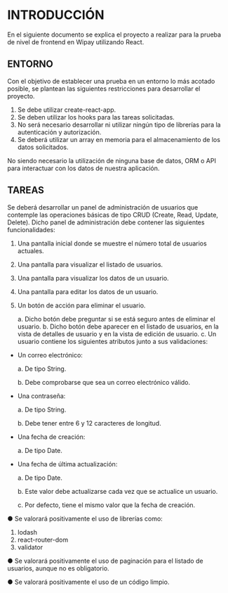 # INTRODUCCIÓN

En el siguiente documento se explica el proyecto a realizar para la prueba de nivel de frontend
en Wipay utilizando React.

## ENTORNO

Con el objetivo de establecer una prueba en un entorno lo más acotado posible, se plantean las
siguientes restricciones para desarrollar el proyecto.

1. Se debe utilizar create-react-app.
2. Se deben utilizar los hooks para las tareas solicitadas.
3. No será necesario desarrollar ni utilizar ningún tipo de librerías para la autenticación y
autorización.
4. Se deberá utilizar un array en memoria para el almacenamiento de los datos solicitados.

No siendo necesario la utilización de ninguna base de datos, ORM o API para
interactuar con los datos de nuestra aplicación.

## TAREAS

Se deberá desarrollar un panel de administración de usuarios que contemple las operaciones
básicas de tipo CRUD (Create, Read, Update, Delete). Dicho panel de administración debe
contener las siguientes funcionalidades:

1. Una pantalla inicial donde se muestre el número total de usuarios actuales.

2. Una pantalla para visualizar el listado de usuarios.

3. Una pantalla para visualizar los datos de un usuario.

4. Una pantalla para editar los datos de un usuario.

5. Un botón de acción para eliminar el usuario.

    a. Dicho botón debe preguntar si se está seguro antes de eliminar el usuario.
    b. Dicho botón debe aparecer en el listado de usuarios, en la vista de detalles de usuario y en la vista de edición de usuario.
    c. Un usuario contiene los siguientes atributos junto a sus validaciones:

- Un correo electrónico:

    a. De tipo String.

    b. Debe comprobarse que sea un correo electrónico válido.

- Una contraseña:

    a. De tipo String.

    b. Debe tener entre 6 y 12 caracteres de longitud.

- Una fecha de creación:

    a. De tipo Date.

- Una fecha de última actualización:

    a. De tipo Date.

    b. Este valor debe actualizarse cada vez que se actualice un usuario.

    c. Por defecto, tiene el mismo valor que la fecha de creación.

● Se valorará positivamente el uso de librerías como:

1. lodash
2. react-router-dom
3. validator

● Se valorará positivamente el uso de paginación para el listado de usuarios, aunque no
es obligatorio.

● Se valorará positivamente el uso de un código limpio.
